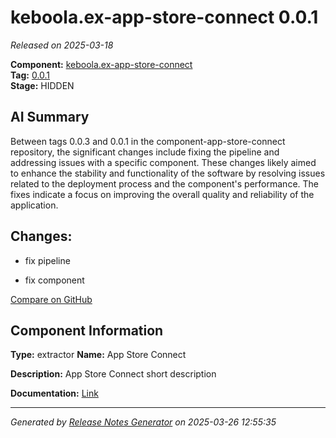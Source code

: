 #  keboola.ex-app-store-connect 0.0.1

_Released on 2025-03-18_

**Component:** [keboola.ex-app-store-connect](https://github.com/keboola/component-app-store-connect)  
**Tag:** [0.0.1](https://github.com/keboola/component-app-store-connect/releases/tag/0.0.1)  
**Stage:** HIDDEN


## AI Summary
Between tags 0.0.3 and 0.0.1 in the component-app-store-connect repository, the significant changes include fixing the pipeline and addressing issues with a specific component. These changes likely aimed to enhance the stability and functionality of the software by resolving issues related to the deployment process and the component's performance. The fixes indicate a focus on improving the overall quality and reliability of the application.



## Changes:



- fix pipeline 




- fix component 



[Compare on GitHub](https://github.com/keboola/component-app-store-connect/compare/0.0.3...0.0.1)



## Component Information
**Type:** extractor
**Name:** App Store Connect

**Description:** App Store Connect short description


**Documentation:** [Link](https://github.com/keboola/component-app-store-connect/blob/master/README.md)



---
_Generated by [Release Notes Generator](https://github.com/keboola/release-notes-generator)
on 2025-03-26 12:55:35_